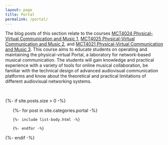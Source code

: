 ```yaml
---
layout: page
title: Portal
permalink: /portal/
---
```


The blog posts of this section relate to the courses [MCT4024 Physical-Virtual Communication and Music 1](https://www.uio.no/studier/emner/hf/imv/MCT4024), [MCT4025 Physical-Virtual Communication and Music 2](https://www.uio.no/studier/emner/hf/imv/MCT4025/), and [MCT4021 Physical-Virtual Communication and Music 3](https://www.uio.no/studier/emner/hf/imv/MCT4023). This course aims to educate students on operating and maintaining the physical-virtual Portal, a laboratory for network-based musical communication. The students will gain knowledge and practical experience with a variety of tools for online musical collaboration, be familiar with the technical design of advanced audiovisual communication platforms and know about the theoretical and practical limitations of different audiovisual networking systems.

<br />

{%- if site.posts.size > 0 -%}

  <!-- <h2 class="post-list-heading">{{ page.list_title | default: "Posts" }}</h2> -->
  <ul class="post-list">
    {%- for post in site.categories.portal -%}

    {%- include list-body.html -%}

    {%- endfor -%}

  </ul>
  {%- endif -%}

